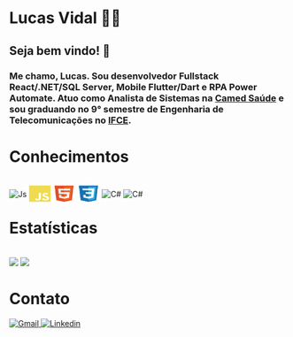 # Lucas Vidal 👨‍💻
## Seja bem vindo! 👋

### Me chamo, Lucas. Sou desenvolvedor Fullstack React/.NET/SQL Server, Mobile Flutter/Dart e RPA Power Automate. Atuo como Analista de Sistemas na <a href="https://www.camed.com.br/">Camed Saúde</a> e sou graduando no 9° semestre de Engenharia de Telecomunicações no <a href="https://ifce.edu.br/">IFCE</a>. 

<h1>Conhecimentos</h1>
<div 
  style="display: inline_block;margin-bottom:30px;"
><br>
  
  <img align="center" alt="Js" height="30" width="40" src="https://cdn.jsdelivr.net/gh/devicons/devicon/icons/react/react-original-wordmark.svg">
  <img align="center" alt="Js" height="30" width="40" src="https://raw.githubusercontent.com/devicons/devicon/master/icons/javascript/javascript-plain.svg">
  <img align="center" alt="HTML" height="30" width="40" src="https://raw.githubusercontent.com/devicons/devicon/master/icons/html5/html5-original.svg">
  <img align="center" alt="CSS" height="30" width="40" src="https://raw.githubusercontent.com/devicons/devicon/master/icons/css3/css3-original.svg">
  <img align="center" alt="C#" height="30" width="40"  src="https://cdn.jsdelivr.net/gh/devicons/devicon/icons/csharp/csharp-original.svg" />
  <img align="center" alt="C#" height="30" width="40"  src="https://cdn.jsdelivr.net/gh/devicons/devicon/icons/flutter/flutter-original.svg" />

 </div>

 <h1 style="margin-top:20px">Estatísticas</h1>
 <br>
 <div>
   <img height="180em" src="https://github-readme-stats.vercel.app/api?username=luksvidal21&theme=blue-green"/>

   <img height="180em" src="https://github-readme-stats.vercel.app/api/top-langs/?username=luksvidal21&layout=compact&langs_count=6&theme=tokyonight"/>

</div>

# Contato
<div>
<a href="mailto:contato.lucasvidalnm@gmail.com" target="_blank">
<img src="https://img.shields.io/badge/Gmail-D14836?style=for-the-badge&logo=gmail&logoColor=white" alt="Gmail">
</a>
<a href="https://www.linkedin.com/in/lucasvidal-nm/" target="_blank">
<img src="https://img.shields.io/badge/LinkedIn-0077B5?style=for-the-badge&logo=linkedin&logoColor=white" alt="Linkedin">
</a>
</div>
